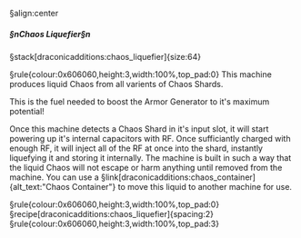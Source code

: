 §align:center
##### §nChaos Liquefier§n

§stack[draconicadditions:chaos_liquefier]{size:64}

§rule{colour:0x606060,height:3,width:100%,top_pad:0}
This machine produces liquid Chaos from all varients of Chaos Shards.

This is the fuel needed to boost the Armor Generator to it's maximum potential!

Once this machine detects a Chaos Shard in it's input slot, it will start powering up it's internal capacitors with RF.  Once sufficiantly charged with enough RF, it will inject all of the RF at once into the shard, instantly liquefying it and storing it internally.  The machine is built in such a way that the liquid Chaos will not escape or harm anything until removed from the machine.  You can use a §link[draconicadditions:chaos_container]{alt_text:"Chaos Container"} to move this liquid to another machine for use.

§rule{colour:0x606060,height:3,width:100%,top_pad:0}
§recipe[draconicadditions:chaos_liquefier]{spacing:2}
§rule{colour:0x606060,height:3,width:100%,top_pad:3}